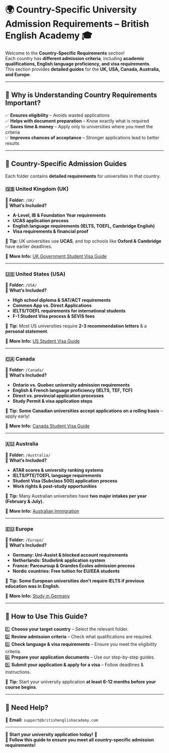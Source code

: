 # 🌍 Country-Specific University Admission Requirements – British English Academy 🎓  

Welcome to the **Country-Specific Requirements** section!  
Each country has **different admission criteria**, including **academic qualifications, English language proficiency, and visa requirements**.  
This section provides **detailed guides** for the **UK, USA, Canada, Australia, and Europe**.

---

## 📌 Why is Understanding Country Requirements Important?  
✅ **Ensures eligibility** – Avoids wasted applications  
✅ **Helps with document preparation** – Know exactly what is required  
✅ **Saves time & money** – Apply only to universities where you meet the criteria  
✅ **Improves chances of acceptance** – Stronger applications lead to better results  

---

## 📁 Country-Specific Admission Guides  
Each folder contains **detailed requirements** for universities in that country.  

### **🇬🇧 United Kingdom (UK)**
📁 **Folder:** `/UK/`  
📖 **What’s Included?**  
- **A-Level, IB & Foundation Year requirements**  
- **UCAS application process**  
- **English language requirements (IELTS, TOEFL, Cambridge English)**  
- **Visa requirements & financial proof**  

📌 **Tip:** UK universities use **UCAS**, and top schools like **Oxford & Cambridge** have earlier deadlines.  

🔗 **More Info:** [UK Government Student Visa Guide](https://www.gov.uk/student-visa)  

---

### **🇺🇸 United States (USA)**
📁 **Folder:** `/USA/`  
📖 **What’s Included?**  
- **High school diploma & SAT/ACT requirements**  
- **Common App vs. Direct Applications**  
- **IELTS/TOEFL requirements for international students**  
- **F-1 Student Visa process & SEVIS fees**  

📌 **Tip:** Most US universities require **2-3 recommendation letters** & a **personal statement**.  

🔗 **More Info:** [US Student Visa Guide](https://travel.state.gov)  

---

### **🇨🇦 Canada**
📁 **Folder:** `/Canada/`  
📖 **What’s Included?**  
- **Ontario vs. Quebec university admission requirements**  
- **English & French language proficiency (IELTS, TEF, TCF)**  
- **Direct vs. provincial application processes**  
- **Study Permit & visa application steps**  

📌 **Tip:** **Some Canadian universities accept applications on a rolling basis** – apply early!  

🔗 **More Info:** [Canada Student Visa Guide](https://www.canada.ca/en/immigration-refugees-citizenship/services/study-canada.html)  

---

### **🇦🇺 Australia**
📁 **Folder:** `/Australia/`  
📖 **What’s Included?**  
- **ATAR scores & university ranking systems**  
- **IELTS/PTE/TOEFL language requirements**  
- **Student Visa (Subclass 500) application process**  
- **Work rights & post-study opportunities**  

📌 **Tip:** Many Australian universities have **two major intakes per year (February & July).**  

🔗 **More Info:** [Australian Immigration](https://immi.homeaffairs.gov.au/visas/getting-a-visa/visa-listing/student-500)  

---

### **🇪🇺 Europe**
📁 **Folder:** `/Europe/`  
📖 **What’s Included?**  
- **Germany: Uni-Assist & blocked account requirements**  
- **Netherlands: Studielink application system**  
- **France: Parcoursup & Grandes Écoles admission process**  
- **Nordic countries: Free tuition for EU/EEA students**  

📌 **Tip:** **Some European universities don’t require IELTS if previous education was in English.**  

🔗 **More Info:** [Study in Germany](https://www.study-in-germany.de)  


---

## 🚀 How to Use This Guide?  
1️⃣ **Choose your target country** – Select the relevant folder.  
2️⃣ **Review admission criteria** – Check what qualifications are required.  
3️⃣ **Check language & visa requirements** – Ensure you meet the eligibility criteria.  
4️⃣ **Prepare your application documents** – Use our step-by-step guides.  
5️⃣ **Submit your application & apply for a visa** – Follow deadlines & instructions.  

📌 **Tip:** Start your university application **at least 6-12 months before your course begins**.  

---

## 📩 Need Help?  
📧 **Email:** `support@britishenglishacademy.com`  

---

🎉 **Start your university application today!** 🚀  
🔗 **Follow this guide to ensure you meet all country-specific admission requirements!**
